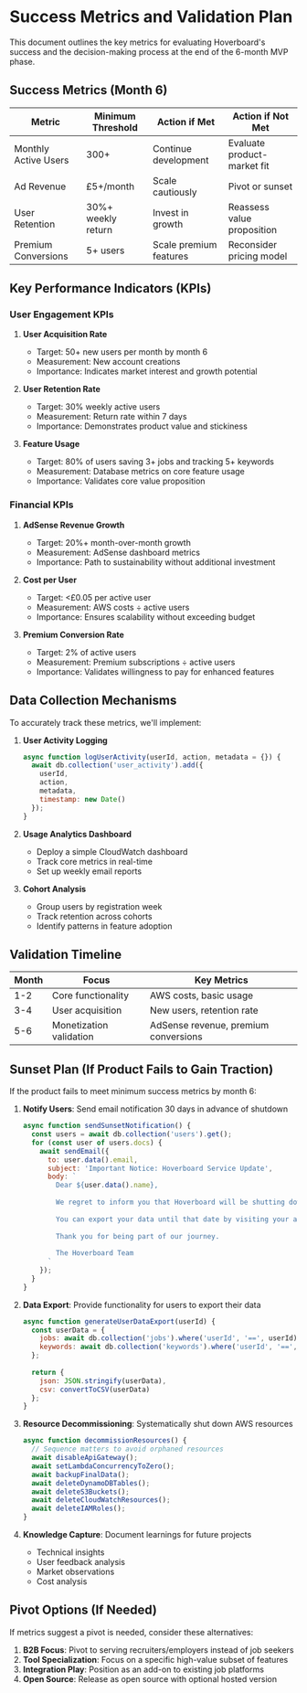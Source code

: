 # Success Metrics and Validation Plan

This document outlines the key metrics for evaluating Hoverboard's success and the decision-making process at the end of the 6-month MVP phase.

## Success Metrics (Month 6)

| Metric | Minimum Threshold | Action if Met | Action if Not Met |
|--------|------------------|---------------|-------------------|
| Monthly Active Users | 300+ | Continue development | Evaluate product-market fit |
| Ad Revenue | £5+/month | Scale cautiously | Pivot or sunset |
| User Retention | 30%+ weekly return | Invest in growth | Reassess value proposition |
| Premium Conversions | 5+ users | Scale premium features | Reconsider pricing model |

## Key Performance Indicators (KPIs)

### User Engagement KPIs

1. **User Acquisition Rate**
   - Target: 50+ new users per month by month 6
   - Measurement: New account creations
   - Importance: Indicates market interest and growth potential

2. **User Retention Rate**
   - Target: 30% weekly active users
   - Measurement: Return rate within 7 days
   - Importance: Demonstrates product value and stickiness

3. **Feature Usage**
   - Target: 80% of users saving 3+ jobs and tracking 5+ keywords
   - Measurement: Database metrics on core feature usage
   - Importance: Validates core value proposition

### Financial KPIs

1. **AdSense Revenue Growth**
   - Target: 20%+ month-over-month growth
   - Measurement: AdSense dashboard metrics
   - Importance: Path to sustainability without additional investment

2. **Cost per User**
   - Target: <£0.05 per active user
   - Measurement: AWS costs ÷ active users
   - Importance: Ensures scalability without exceeding budget

3. **Premium Conversion Rate**
   - Target: 2% of active users
   - Measurement: Premium subscriptions ÷ active users
   - Importance: Validates willingness to pay for enhanced features

## Data Collection Mechanisms

To accurately track these metrics, we'll implement:

1. **User Activity Logging**
   ```javascript
   async function logUserActivity(userId, action, metadata = {}) {
     await db.collection('user_activity').add({
       userId,
       action,
       metadata,
       timestamp: new Date()
     });
   }
   ```

2. **Usage Analytics Dashboard**
   - Deploy a simple CloudWatch dashboard
   - Track core metrics in real-time
   - Set up weekly email reports

3. **Cohort Analysis**
   - Group users by registration week
   - Track retention across cohorts
   - Identify patterns in feature adoption

## Validation Timeline

| Month | Focus | Key Metrics |
|-------|-------|-------------|
| 1-2 | Core functionality | AWS costs, basic usage |
| 3-4 | User acquisition | New users, retention rate |
| 5-6 | Monetization validation | AdSense revenue, premium conversions |

## Sunset Plan (If Product Fails to Gain Traction)

If the product fails to meet minimum success metrics by month 6:

1. **Notify Users**: Send email notification 30 days in advance of shutdown
   ```javascript
   async function sendSunsetNotification() {
     const users = await db.collection('users').get();
     for (const user of users.docs) {
       await sendEmail({
         to: user.data().email,
         subject: 'Important Notice: Hoverboard Service Update',
         body: `
           Dear ${user.data().name},
           
           We regret to inform you that Hoverboard will be shutting down on ${SUNSET_DATE}.
           
           You can export your data until that date by visiting your account settings.
           
           Thank you for being part of our journey.
           
           The Hoverboard Team
         `
       });
     }
   }
   ```

2. **Data Export**: Provide functionality for users to export their data
   ```javascript
   async function generateUserDataExport(userId) {
     const userData = {
       jobs: await db.collection('jobs').where('userId', '==', userId).get(),
       keywords: await db.collection('keywords').where('userId', '==', userId).get()
     };
     
     return {
       json: JSON.stringify(userData),
       csv: convertToCSV(userData)
     };
   }
   ```

3. **Resource Decommissioning**: Systematically shut down AWS resources
   ```javascript
   async function decommissionResources() {
     // Sequence matters to avoid orphaned resources
     await disableApiGateway();
     await setLambdaConcurrencyToZero();
     await backupFinalData();
     await deleteDynamoDBTables();
     await deleteS3Buckets();
     await deleteCloudWatchResources();
     await deleteIAMRoles();
   }
   ```

4. **Knowledge Capture**: Document learnings for future projects
   - Technical insights
   - User feedback analysis
   - Market observations
   - Cost analysis

## Pivot Options (If Needed)

If metrics suggest a pivot is needed, consider these alternatives:

1. **B2B Focus**: Pivot to serving recruiters/employers instead of job seekers
2. **Tool Specialization**: Focus on a specific high-value subset of features
3. **Integration Play**: Position as an add-on to existing job platforms
4. **Open Source**: Release as open source with optional hosted version 